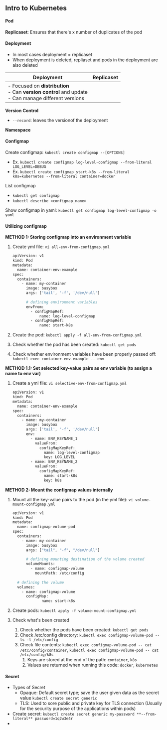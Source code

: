 ## Intro to Kubernetes

#### Pod

**Replicaset**: Ensures that there's x number of duplicates of the pod

#### **Deployment**

- In most cases deployment = replicaset
- When deployment is deleted, repliaset and pods in the deployment are also deleted

| Deployment                                                   | Replicaset |
| ------------------------------------------------------------ | ---------- |
| - Focused on **distribution**<br />- Can **version control** and update<br />- Can manage different versions |            |

**Version Control**

- `--record`: leaves the versionof the deployment

**Namespace**

#### **Configmap**

Create configmap: `kubectl create configmap --[OPTIONS]`

- Ex. `kubectl create configmap log-level-configmap --from-literal LOG_LEVEL=DEBUG`
- Ex. `kubectl create configmap start-k8s --from-literal k8s=kubernetes --from-literal container=docker`

List configmap

- `kubectl get configmap`
- `kubectl describe <configmap_name>`

Show configmap in yaml: `kubectl get configmap log-level-configmap -o yaml`



#### **Utilizing configmap**

**METHOD 1: Storing configmap into an environment variable**

1. Create yml file: `vi all-env-from-configmap.yml`

   ```bash
   apiVersion: v1
   kind: Pod
   metadata:
     name: container-env-example
   spec:
     containers:
       - name: my-container
         image: busybox
         args: ['tail', '-f', '/dev/null']
         
         # defining environment variables
         envFrom:
           - configMapRef:
               name: log-level-configmap
           - configMapRef:
               name: start-k8s
   ```

2. Create the pod: `kubectl apply -f all-env-from-configmap.yml`

3. Check whether the pod has been created: `kubectl get pods`

4. Check whether environment variables have been properly passed off: `kubectl exec container-env-example -- env`

**METHOD 1.1: Set selected key-value pairs as env variable (to assign a name to env var)**

1. Create a yml file: `vi selective-env-from-configmap.yml`

   ```bash
   apiVersion: v1
   kind: Pod
   metadata:
     name: container-env-example
   spec:
     containers:
       - name: my-container
         image: busybox
         args: ['tail', '-f', '/dev/null']
         env:
           - name: ENV_KEYNAME_1                
             valueFrom:                                                                     
               configMapKeyRef:                                                             
                 name: log-level-configmap     
                 key: LOG_LEVEL                
           - name: ENV_KEYNAME_2
             valueFrom:
               configMapKeyRef:
                 name: start-k8s
                 key: k8s
   
   ```

   

**METHOD 2: Mount the configmap values internally**

1. Mount all the key-value pairs to the pod (in the yml file): `vi volume-mount-configmap.yml`

   ```bash
   apiVersion: v1
   kind: Pod
   metadata:
     name: configmap-volume-pod
   spec:
     containers:
       - name: my-container
         image: busybox
         args: ["tail", "-f", "/dev/null"]
         
         # defining mounting destination of the volume created
         volumeMounts:
           - name: configmap-volume
             mountPath: /etc/config
             
     # defining the volume        
     volumes:
       - name: configmap-volume
         configMap:
   				name: start-k8s
   ```

   

2. Create pods: `kubectl apply -f volume-mount-configmap.yml`
3. Check what's been created
   1. Check whether the pods have been created: `kubectl get pods`
   2. Check /etc/config directory: `kubectl exec configmap-volume-pod -- ls -l /etc/config`
   3. Check file contents: `kubectl exec configmap-volume-pod -- cat /etc/config/container`, `kubectl exec configmap-volume-pod -- cat /etc/config/k8s`
      1. Keys are stored at the end of the path: `container`, `k8s`
      2. Values are returned when running this code: `docker`, `kubernetes`

#### Secret

- Types of Secret
  - Opaque: Default secret type; save the user given data as the secret value `kubectl create secret generic`
  - TLS: Used to sore public and private key for TLS connection (Usually for the security purpose of the applications within pods)
- Create secret: `kubectl create secret generic my-password **--from-literal** password=1q2w3e4r`
- 